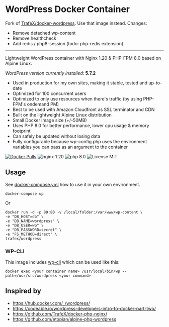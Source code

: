 
# WordPress Docker Container

Fork of [TrafeX/docker-wordpress](https://github.com/TrafeX/docker-wordpress). Use that image instead. Changes:

* Remove detached wp-content
* Remove healthcheck
* Add redis / php8-session (todo: php-redis extension)

<hr>

Lightweight WordPress container with Nginx 1.20 & PHP-FPM 8.0 based on Alpine Linux.

_WordPress version currently installed:_ **5.7.2**

* Used in production for my own sites, making it stable, tested and up-to-date
* Optimized for 100 concurrent users
* Optimized to only use resources when there's traffic (by using PHP-FPM's ondemand PM)
* Best to be used with Amazon Cloudfront as SSL terminator and CDN
* Built on the lightweight Alpine Linux distribution
* Small Docker image size (+/-50MB)
* Uses PHP 8.0 for better performance, lower cpu usage & memory footprint
* Can safely be updated without losing data
* Fully configurable because wp-config.php uses the environment variables you can pass as an argument to the container

[![Docker Pulls](https://img.shields.io/docker/pulls/trafex/wordpress.svg)](https://hub.docker.com/r/trafex/wordpress/)
![nginx 1.20](https://img.shields.io/badge/nginx-1.20-brightgreen.svg)
![php 8.0](https://img.shields.io/badge/php-8.0-brightgreen.svg)
![License MIT](https://img.shields.io/badge/license-MIT-blue.svg)


## Usage
See [docker-compose.yml](https://github.com/TrafeX/docker-wordpress/blob/master/docker-compose.yml) how to use it in your own environment.

    docker-compose up

Or

    docker run -d -p 80:80 -v /local/folder:/var/www/wp-content \
    -e "DB_HOST=db" \
    -e "DB_NAME=wordpress" \
    -e "DB_USER=wp" \
    -e "DB_PASSWORD=secret" \
    -e "FS_METHOD=direct" \
    trafex/wordpress

### WP-CLI

This image includes [wp-cli](https://wp-cli.org/) which can be used like this:

    docker exec <your container name> /usr/local/bin/wp --path=/usr/src/wordpress <your command>


## Inspired by

* https://hub.docker.com/_/wordpress/
* https://codeable.io/wordpress-developers-intro-to-docker-part-two/
* https://github.com/TrafeX/docker-php-nginx/
* https://github.com/etopian/alpine-php-wordpress

